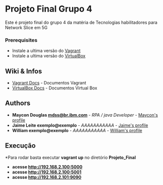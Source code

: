 

# Projeto Final Grupo 4
Este é projeto final do grupo 4 da matéria de Tecnologias habilitadores para Network Slice em 5G

### Prerequisites

* Instale a ultima versão do [Vagrant](https://www.vagrantup.com/)
* Instale a ultima versão do [VirtualBox](https://www.virtualbox.org/)

## Wiki & Infos

* [Vagrant Docs](https://www.vagrantup.com/docs/index.html) - Documentos Vagrant
* [VirtualBox Docs](https://www.virtualbox.org/wiki/Documentation) - Documentos Virtual Box

## Authors

* **Maycon Douglas mdss@br.ibm.com** - *RPA / java Developer* - [Maycon's profile](https://www.linkedin.com/in/maycondss/)
* **Jaime Leite exemplo@exemplo** - *AAAAAAAAAAA* - [Jaime's profile](#)
* **William  exemplo@exemplo** - *AAAAAAAAAAA* - [William's profile](#)

## Execução
*Para rodar basta executar **vagrant up** no diretório **Projeto_Final**

* **acesse http://192.168.2.100:5000**
* **acesse http://192.168.2.100:5001**
* **acesse http://192.168.2.101:9090**

